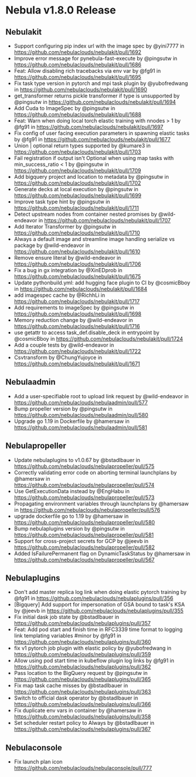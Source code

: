 # Nebula v1.8.0 Release

## Nebulakit
* Support configuring pip index url with the image spec by @yini7777 in https://github.com/nebulaclouds/nebulakit/pull/1692
* Improve error message for pynebula-fast-execute by @pingsutw in https://github.com/nebulaclouds/nebulakit/pull/1686
* Feat: Allow disabling rich tracebacks via env var by @fg91 in https://github.com/nebulaclouds/nebulakit/pull/1695
* Fix task type version in pytorch and mpi task plugin  by @yubofredwang in https://github.com/nebulaclouds/nebulakit/pull/1690
* get_transformer returns pickle transformer if type is unsupported  by @pingsutw in https://github.com/nebulaclouds/nebulakit/pull/1694
* Add Cuda to ImageSpec by @pingsutw in https://github.com/nebulaclouds/nebulakit/pull/1688
* Feat: Warn when doing local torch elastic training with nnodes > 1 by @fg91 in https://github.com/nebulaclouds/nebulakit/pull/1697
* Fix config of user facing execution parameters in spawning elastic tasks by @fg91 in https://github.com/nebulaclouds/nebulakit/pull/1677
* Union | optional return types supported by @kumare3 in https://github.com/nebulaclouds/nebulakit/pull/1703
* Fail registration if output isn't Optional when using map tasks with min_success_ratio < 1 by @pingsutw in https://github.com/nebulaclouds/nebulakit/pull/1709
* Add bigquery project and location to metadata by @pingsutw in https://github.com/nebulaclouds/nebulakit/pull/1702
* Generate decks at local execution by @pingsutw in https://github.com/nebulaclouds/nebulakit/pull/1699
* Improve task type hint by @pingsutw in https://github.com/nebulaclouds/nebulakit/pull/1711
* Detect upstream nodes from container nested promises by @wild-endeavor in https://github.com/nebulaclouds/nebulakit/pull/1707
* Add Iterator Transformer by @pingsutw in https://github.com/nebulaclouds/nebulakit/pull/1710
* Always a default image and streamline image handling serialize vs package by @wild-endeavor in https://github.com/nebulaclouds/nebulakit/pull/1610
* Remove ensure literal by @wild-endeavor in https://github.com/nebulaclouds/nebulakit/pull/1706
* Fix a bug in gx integration by @XinEDprob in https://github.com/nebulaclouds/nebulakit/pull/1675
* Update pythonbuild.yml: add hugging face plugin to CI by @cosmicBboy in https://github.com/nebulaclouds/nebulakit/pull/1684
* add imagespec cache by @RichhLi in https://github.com/nebulaclouds/nebulakit/pull/1717
* Add requirements to imageSpec by @pingsutw in https://github.com/nebulaclouds/nebulakit/pull/1698
* Memory reduction change by @wild-endeavor in https://github.com/nebulaclouds/nebulakit/pull/1716
* use getattr to access task_def.disable_deck in entrypoint by @cosmicBboy in https://github.com/nebulaclouds/nebulakit/pull/1724
* Add a couple tests by @wild-endeavor in https://github.com/nebulaclouds/nebulakit/pull/1722
* Csvtransform by @ChungYujoyce in https://github.com/nebulaclouds/nebulakit/pull/1671

## Nebulaadmin
* Add a user-specifiable root to upload link request by @wild-endeavor in https://github.com/nebulaclouds/nebulaadmin/pull/577
* Bump propeller version by @pingsutw in https://github.com/nebulaclouds/nebulaadmin/pull/580
* Upgrade go 1.19 in Dockerfile by @hamersaw in https://github.com/nebulaclouds/nebulaadmin/pull/581

## Nebulapropeller
* Update nebulaplugins to v1.0.67 by @bstadlbauer in https://github.com/nebulaclouds/nebulapropeller/pull/575
* Correctly validating error code on aborting terminal launchplans by @hamersaw in https://github.com/nebulaclouds/nebulapropeller/pull/574
* Use GetExecutionData instead by @EngHabu in https://github.com/nebulaclouds/nebulapropeller/pull/573
* Propagating environment variables through launchplans by @hamersaw in https://github.com/nebulaclouds/nebulapropeller/pull/576
* upgrade dockerfile go to 1.19 by @hamersaw in https://github.com/nebulaclouds/nebulapropeller/pull/580
* Bump nebulaplugins version by @pingsutw in https://github.com/nebulaclouds/nebulapropeller/pull/581
* Support for cross-project secrets for GCP by @jeevb in https://github.com/nebulaclouds/nebulapropeller/pull/582
* Added IsFailurePermanent flag on DynamicTaskStatus by @hamersaw in https://github.com/nebulaclouds/nebulapropeller/pull/567

## Nebulaplugins
* Don't add master replica log link when doing elastic pytorch training by @fg91 in https://github.com/nebulaclouds/nebulaplugins/pull/356
* [Bigquery] Add support for impersonation of GSA bound to task's KSA by @jeevb in https://github.com/nebulaclouds/nebulaplugins/pull/355
* Fix initial dask job state by @bstadlbauer in https://github.com/nebulaclouds/nebulaplugins/pull/357
* Feat: Add pod start and finish time in RFC3339 time format to logging link templating variables #minor by @fg91 in https://github.com/nebulaclouds/nebulaplugins/pull/360
* fix v1 pytorch job plugin with elastic policy by @yubofredwang in https://github.com/nebulaclouds/nebulaplugins/pull/359
* Allow using pod start time in kubeflow plugin log links by @fg91 in https://github.com/nebulaclouds/nebulaplugins/pull/362
* Pass location to the BigQuery request by @pingsutw in https://github.com/nebulaclouds/nebulaplugins/pull/365
* Fix map task cache misses by @bstadlbauer in https://github.com/nebulaclouds/nebulaplugins/pull/363
* Switch to official dask operator by @bstadlbauer in https://github.com/nebulaclouds/nebulaplugins/pull/366
* Fix duplicate env vars in container by @hamersaw in https://github.com/nebulaclouds/nebulaplugins/pull/358
* Set scheduler restart policy to Always by @bstadlbauer in https://github.com/nebulaclouds/nebulaplugins/pull/367

## Nebulaconsole
* Fix launch plan icon https://github.com/nebulaclouds/nebulaconsole/pull/777
